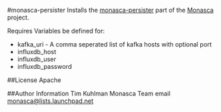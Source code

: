 #monasca-persister
Installs the [monasca-persister](https://github.com/stackforge/monasca-persister) part of the [Monasca](https://wiki.openstack.org/wiki/Monasca) project.

Requires Variables be defined for:
- kafka_uri - A comma seperated list of kafka hosts with optional port
- influxdb_host
- influxdb_user
- influxdb_password

##License
Apache

##Author Information
Tim Kuhlman
Monasca Team email monasca@lists.launchpad.net
